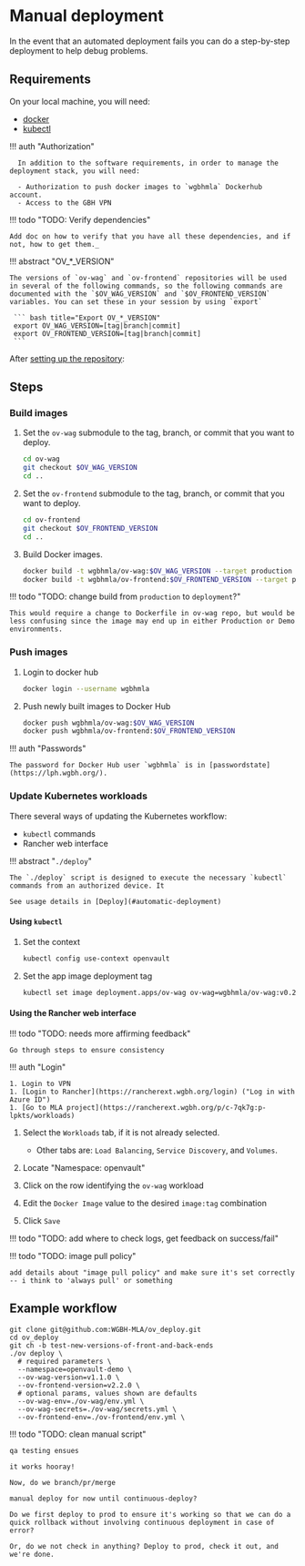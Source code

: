 # Manual deployment

In the event that an automated deployment fails you can do a step-by-step deployment to help debug problems.

## Requirements

On your local machine, you will need:

- [docker](https://docs.docker.com/get-docker/)
- [kubectl](https://kubernetes.io/docs/tasks/tools/)

!!! auth "Authorization"

      In addition to the software requirements, in order to manage the deployment stack, you will need:

      - Authorization to push docker images to `wgbhmla` Dockerhub account.
      - Access to the GBH VPN

!!! todo "TODO: Verify dependencies"

    Add doc on how to verify that you have all these dependencies, and if not, how to get them._

!!! abstract "OV\_\*\_VERSION"

    The versions of `ov-wag` and `ov-frontend` repositories will be used in several of the following commands, so the following commands are documented with the `$OV_WAG_VERSION` and `$OV_FRONTEND_VERSION` variables. You can set these in your session by using `export`

     ``` bash title="Export OV_*_VERSION"
     export OV_WAG_VERSION=[tag|branch|commit]
     export OV_FRONTEND_VERSION=[tag|branch|commit]
     ```

After [setting up the repository](/setup#0-checkout-code):

## Steps

### Build images

1.  Set the `ov-wag` submodule to the tag, branch, or commit that you want to deploy.

    ```bash title="Checkout backend"
    cd ov-wag
    git checkout $OV_WAG_VERSION
    cd ..
    ```

1.  Set the `ov-frontend` submodule to the tag, branch, or commit that you want to deploy.

    ```bash title="Checkout frontend"
    cd ov-frontend
    git checkout $OV_FRONTEND_VERSION
    cd ..
    ```

1.  Build Docker images.

    ```bash title="Build docker images"
    docker build -t wgbhmla/ov-wag:$OV_WAG_VERSION --target production ./ov-wag
    docker build -t wgbhmla/ov-frontend:$OV_FRONTEND_VERSION --target production ./ov-frontend
    ```

!!! todo "TODO: change build from `production` to `deployment`?"

    This would require a change to Dockerfile in ov-wag repo, but would be less confusing since the image may end up in either Production or Demo environments.

### Push images

1.  Login to docker hub

    ```bash title="docker login"
    docker login --username wgbhmla
    ```

1.  Push newly built images to Docker Hub

    ```bash title="push images"
    docker push wgbhmla/ov-wag:$OV_WAG_VERSION
    docker push wgbhmla/ov-frontend:$OV_FRONTEND_VERSION
    ```

!!! auth "Passwords"

    The password for Docker Hub user `wgbhmla` is in [passwordstate](https://lph.wgbh.org/).

### Update Kubernetes workloads

There several ways of updating the Kubernetes workflow:

- `kubectl` commands
- Rancher web interface

!!! abstract "`./deploy`"

    The `./deploy` script is designed to execute the necessary `kubectl` commands from an authorized device. It

    See usage details in [Deploy](#automatic-deployment)

#### Using `kubectl`

1.  Set the context

    ```bash title="Set the kubectl context"
    kubectl config use-context openvault
    ```

1.  Set the app image deployment tag

    ```bash title="set backend version to v0.2.0"
    kubectl set image deployment.apps/ov-wag ov-wag=wgbhmla/ov-wag:v0.2.0
    ```

#### Using the Rancher web interface

!!! todo "TODO: needs more affirming feedback"

    Go through steps to ensure consistency

!!! auth "Login"

    1. Login to VPN
    1. [Login to Rancher](https://rancherext.wgbh.org/login) ("Log in with Azure ID")
    1. [Go to MLA project](https://rancherext.wgbh.org/p/c-7qk7g:p-lpkts/workloads)

1.  Select the `Workloads` tab, if it is not already selected.

    - Other tabs are: `Load Balancing`, `Service Discovery`, and `Volumes`.

1.  Locate "Namespace: openvault"
1.  Click on the row identifying the `ov-wag` workload
1.  Edit the `Docker Image` value to the desired `image:tag` combination
1.  Click `Save`

!!! todo "TODO: add where to check logs, get feedback on success/fail"

!!! todo "TODO: image pull policy"

    add details about "image pull policy" and make sure it's set correctly -- i think to 'always pull' or something

## Example workflow

```
git clone git@github.com:WGBH-MLA/ov_deploy.git
cd ov_deploy
git ch -b test-new-versions-of-front-and-back-ends
./ov deploy \
  # required parameters \
  --namespace=openvault-demo \
  --ov-wag-version=v1.1.0 \
  --ov-frontend-version=v2.2.0 \
  # optional params, values shown are defaults
  --ov-wag-env=./ov-wag/env.yml \
  --ov-wag-secrets=./ov-wag/secrets.yml \
  --ov-frontend-env=./ov-frontend/env.yml \
```

!!! todo "TODO: clean manual script"

    qa testing ensues

    it works hooray!

    Now, do we branch/pr/merge

    manual deploy for now until continuous-deploy?

    Do we first deploy to prod to ensure it's working so that we can do a quick rollback without involving continuous deployment in case of error?

    Or, do we not check in anything? Deploy to prod, check it out, and we're done.

